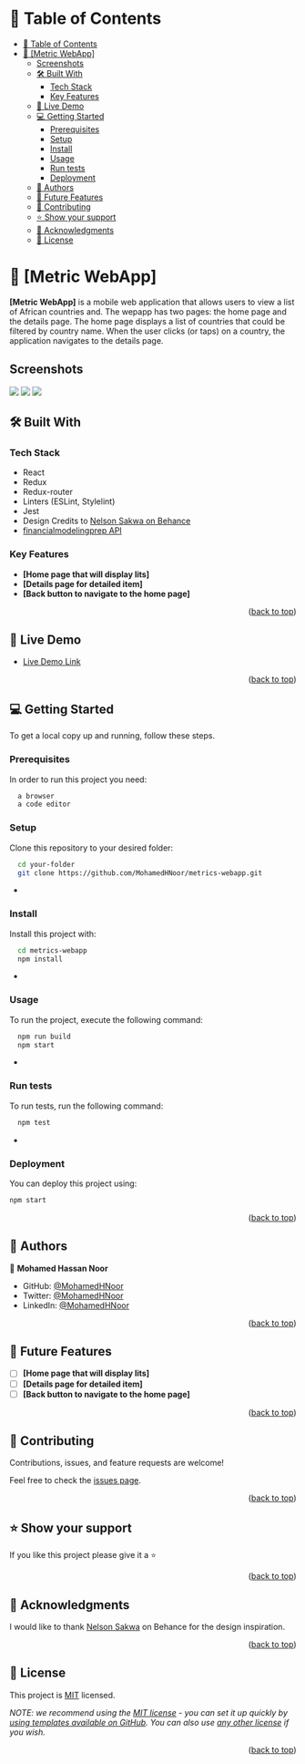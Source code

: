 <a name="readme-top"></a>

<!--
HOW TO USE:
This is an example of how you may give instructions on setting up your project locally.

Modify this file to match your project and remove sections that don't apply.

REQUIRED SECTIONS:
- Table of Contents
- About the Project
  - Built With
  - Live Demo
- Getting Started
- Authors
- Future Features
- Contributing
- Show your support
- Acknowledgements
- License

OPTIONAL SECTIONS:
- FAQ

After you're finished please remove all the comments and instructions!
-->

<!-- TABLE OF CONTENTS -->

# 📗 Table of Contents

- [📗 Table of Contents](#-table-of-contents)
- [📖 \[Metric WebApp\] ](#-metric-webapp-)
  - [Screenshots](#screenshots)
  - [🛠 Built With ](#-built-with-)
    - [Tech Stack ](#tech-stack-)
    - [Key Features ](#key-features-)
  - [🚀 Live Demo ](#-live-demo-)
  - [💻 Getting Started ](#-getting-started-)
    - [Prerequisites](#prerequisites)
    - [Setup](#setup)
    - [Install](#install)
    - [Usage](#usage)
    - [Run tests](#run-tests)
    - [Deployment](#deployment)
  - [👥 Authors ](#-authors-)
  - [🔭 Future Features ](#-future-features-)
  - [🤝 Contributing ](#-contributing-)
  - [⭐️ Show your support ](#️-show-your-support-)
  - [🙏 Acknowledgments ](#-acknowledgments-)
  - [📝 License ](#-license-)

<!-- PROJECT DESCRIPTION -->

# 📖 [Metric WebApp] <a name="about-project"></a>

**[Metric WebApp]** is a mobile web application that allows users to view a list of African countries and. The wepapp has two pages: the home page and the details page.
The home page displays a list of countries that could be filtered by country name. When the user clicks (or taps) on a country, the application navigates to the details page.

## Screenshots

![](./src/assets/screenshot-1.JPG) ![](./src/assets/screenshot-2.JPG)
![](./src/assets/screenshot-3.JPG)

## 🛠 Built With <a name="built-with"></a>

### Tech Stack <a name="tech-stack"></a>

- React
- Redux
- Redux-router
- Linters (ESLint, Stylelint)
- Jest
- Design Credits to [Nelson Sakwa on Behance](https://www.behance.net/sakwadesignstudio)
- [financialmodelingprep API](https://financialmodelingprep.com/)

<!-- Features -->

### Key Features <a name="key-features"></a>

- **[Home page that will display lits]**
- **[Details page for detailed item]**
- **[Back button to navigate to the home page]**

<p align="right">(<a href="#readme-top">back to top</a>)</p>

<!-- LIVE DEMO -->

## 🚀 Live Demo <a name="live-demo"></a>

- [Live Demo Link]()

<p align="right">(<a href="#readme-top">back to top</a>)</p>

<!-- GETTING STARTED -->

## 💻 Getting Started <a name="getting-started"></a>

To get a local copy up and running, follow these steps.

### Prerequisites

In order to run this project you need:

```sh
  a browser
  a code editor
```

### Setup

Clone this repository to your desired folder:

```sh
  cd your-folder
  git clone https://github.com/MohamedHNoor/metrics-webapp.git
```

-

### Install

Install this project with:

```sh
  cd metrics-webapp
  npm install
```

-

### Usage

To run the project, execute the following command:

```sh
  npm run build
  npm start
```

-

### Run tests

To run tests, run the following command:

```sh
  npm test
```

-

### Deployment

You can deploy this project using:

```sh
npm start
```

<p align="right">(<a href="#readme-top">back to top</a>)</p>

<!-- AUTHORS -->

## 👥 Authors <a name="authors"></a>

👤 **Mohamed Hassan Noor**

- GitHub: [@MohamedHNoor](https://github.com/MohamedHNoor)
- Twitter: [@MohamedHNoor](https://twitter.com/MohamedHNoor)
- LinkedIn: [@MohamedHNoor](https://www.linkedin.com/in/mohamedhnoor/)

<p align="right">(<a href="#readme-top">back to top</a>)</p>

<!-- FUTURE FEATURES -->

## 🔭 Future Features <a name="future-features"></a>

- [ ] **[Home page that will display lits]**
- [ ] **[Details page for detailed item]**
- [ ] **[Back button to navigate to the home page]**

<p align="right">(<a href="#readme-top">back to top</a>)</p>

<!-- CONTRIBUTING -->

## 🤝 Contributing <a name="contributing"></a>

Contributions, issues, and feature requests are welcome!

Feel free to check the [issues page](<[../../issues/](https://github.com/MohamedHNoor/metrics-webapp/issues)>).

<p align="right">(<a href="#readme-top">back to top</a>)</p>

<!-- SUPPORT -->

## ⭐️ Show your support <a name="support"></a>

If you like this project please give it a ⭐️

<p align="right">(<a href="#readme-top">back to top</a>)</p>

<!-- ACKNOWLEDGEMENTS -->

## 🙏 Acknowledgments <a name="acknowledgements"></a>

I would like to thank [Nelson Sakwa](<https://www.behance.net/gallery/31579789/Ballhead-App-(Free-PSDs)>) on Behance for the design inspiration.

<p align="right">(<a href="#readme-top">back to top</a>)</p>

<!-- LICENSE -->

## 📝 License <a name="license"></a>

This project is [MIT](MIT.md) licensed.

_NOTE: we recommend using the [MIT license](https://choosealicense.com/licenses/mit/) - you can set it up quickly by [using templates available on GitHub](https://docs.github.com/en/communities/setting-up-your-project-for-healthy-contributions/adding-a-license-to-a-repository). You can also use [any other license](https://choosealicense.com/licenses/) if you wish._

<p align="right">(<a href="#readme-top">back to top</a>)</p>
